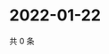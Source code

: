 # 2022-01-22

共 0 条

<!-- BEGIN WEIBO -->
<!-- 最后更新时间 Sat Jan 22 2022 20:21:03 GMT+0800 (China Standard Time) -->

<!-- END WEIBO -->
